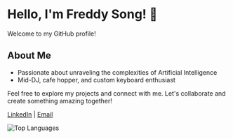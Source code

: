 # Hello, I'm Freddy Song! 👋

Welcome to my GitHub profile!

## About Me

- Passionate about unraveling the complexities of Artificial Intelligence
- Mid-DJ, cafe hopper, and custom keyboard enthusiast

Feel free to explore my projects and connect with me. Let's collaborate and create something amazing together!

[LinkedIn](https://www.linkedin.com/in/freddysong) | [Email](mailto:fredsong99@gmail.com)

![Top Languages](https://github-readme-stats.vercel.app/api/top-langs/?username=MrFrooty&layout=compact&theme=tokyonight)
